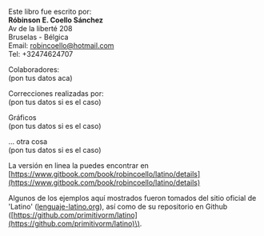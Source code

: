 Este libro fue escrito por:  
**Róbinson E. Coello Sánchez**  
Av de la liberté 208  
Bruselas - Bélgica  
Email: robincoello@hotmail.com  
Tel: +32474624707

Colaboradores:  
\(pon tus datos aca\)

Correcciones realizadas por:  
\(pon tus datos si es el caso\)

Gráficos  
\(pon tus datos si es el caso\)

... otra cosa  
\(pon tus datos si es el caso\)

La versión en linea la puedes encontrar en [https://www.gitbook.com/book/robincoello/latino/details](https://www.gitbook.com/book/robincoello/latino/details)

Algunos de los ejemplos aquí mostrados fueron tomados del sitio oficial de 'Latino' \([lenguaje-latino.org](http://lenguaje-latino.org/)\), así como de su repositorio en Github \([https://github.com/primitivorm/latino](https://github.com/primitivorm/latino)\).

